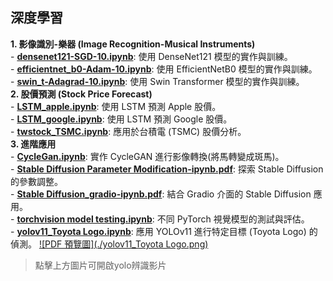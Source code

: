 ## 深度學習
**1. 影像識別-樂器 (Image Recognition-Musical Instruments)** 
<br> - **[densenet121-SGD-10.ipynb](./Image%20Recognition-Musical%20Instruments/densenet121-SGD-10.ipynb)**: 使用 DenseNet121 模型的實作與訓練。 
<br> - **[efficientnet_b0-Adam-10.ipynb](./Image%20Recognition-Musical%20Instruments/efficientnet_b0-Adam-10.ipynb)**: 使用 EfficientNetB0 模型的實作與訓練。 
<br> - **[swin_t-Adagrad-10.ipynb](./Image%20Recognition-Musical%20Instruments/swin_t-Adagrad-10.ipynb)**: 使用 Swin Transformer 模型的實作與訓練。 
<br> **2. 股價預測 (Stock Price Forecast)** 
<br> - **[LSTM_apple.ipynb](./Stock%20Price%20Forecast/LSTM_apple.ipynb)**: 使用 LSTM 預測 Apple 股價。 
<br> - **[LSTM_google.ipynb](./Stock%20Price%20Forecast/LSTM_google.ipynb)**: 使用 LSTM 預測 Google 股價。 
<br> - **[twstock_TSMC.ipynb](./Stock%20Price%20Forecast/twstock_TSMC.ipynb)**: 應用於台積電 (TSMC) 股價分析。 
<br> **3. 進階應用** 
<br> - **[CycleGan.ipynb](./CycleGan.ipynb)**: 實作 CycleGAN 進行影像轉換(將馬轉變成斑馬)。 
<br> - **[Stable Diffusion Parameter Modification-ipynb.pdf](./Stable%20Diffusion%20Parameter%20Modification-ipynb.pdf)**: 探索 Stable Diffusion 的參數調整。 
<br> - **[Stable Diffusion_gradio-ipynb.pdf](./Stable%20Diffusion_gradio-ipynb.pdf)**: 結合 Gradio 介面的 Stable Diffusion 應用。 
<br> - **[torchvision model testing.ipynb](./torchvision%20model%20testing.ipynb)**: 不同 PyTorch 視覺模型的測試與評估。 
<br> - **[yolov11_Toyota Logo.ipynb](./yolov11_Toyota%20Logo.ipynb)**: 應用 YOLOv11 進行特定目標 (Toyota Logo) 的偵測。
[![PDF 預覽圖](./yolov11_Toyota Logo.png)]([./影像處理應用.pdf](https://youtu.be/uvlgBkSKyBg))

> 點擊上方圖片可開啟yolo辨識影片  
